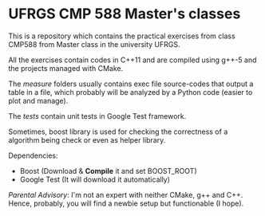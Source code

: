 # UFRGS CMP 588 Master's classes
This is a repository which contains the practical exercises from class CMP588 from Master class in the university UFRGS.

All the exercises contain codes in C++11 and are compiled using g++-5 and the projects managed with CMake.

The *measure* folders usually contains exec file source-codes that output a table in a file, which probably will be analyzed by a Python code (easier to plot and manage). 

The *tests* contain unit tests in Google Test framework.

Sometimes, boost library is used for checking the correctness of a algorithm being check or even as helper library.

Dependencies:

- Boost (Download & **Compile** it and set BOOST_ROOT)
- Google Test (It will download it automatically)

*Parental Advisory*: I'm not an expert with neither CMake, g++ and C++. Hence, probably, you will find a newbie setup but functionable (I hope).
